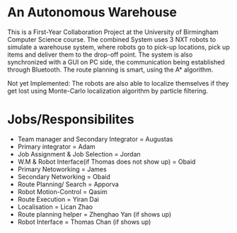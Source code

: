 # An Autonomous Warehouse

This is a First-Year Collaboration Project at the University of Birmingham Computer Science course. The combined System uses 3 NXT robots to simulate 
a warehouse system, where robots go to pick-up locations, pick up items and deliver them to the drop-off point. The system is also synchronized with a 
GUI on PC side, the communication being established through Bluetooth. The route planning is smart, using the A* algorithm.

Not yet Implemented:
The robots are also able to localize themselves if they get lost using Monte-Carlo localization algorithm by particle filtering.


# Jobs/Responsibilites

* Team manager and Secondary Integrator = Augustas
* Primary integrator = Adam
* Job Assignment & Job Selection = Jordan
* W.M & Robot Interface(if Thomas does not show up) = Obaid
* Primary Netoworking = James
* Secondary Networking = Obaid
* Route Planning/ Search = Apporva
* Robot Motion-Control = Qasim
* Route Execution = Yiran Dai
* Localisation = Lican Zhao
* Route planning helper = Zhenghao Yan (if shows up)
* Robot Interface = Thomas Chan (if shows up)